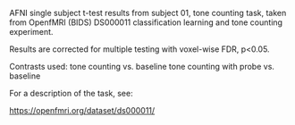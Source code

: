 AFNI single subject t-test results from subject 01, tone counting task, taken from OpenfMRI (BIDS) DS000011 classification learning and tone counting experiment. 

Results are corrected for multiple testing with voxel-wise FDR, p<0.05. 

Contrasts used:
tone counting vs. baseline
tone counting with probe vs. baseline

For a description of the task, see:

https://openfmri.org/dataset/ds000011/

